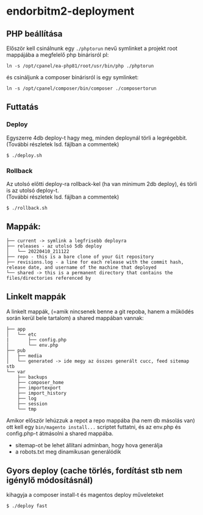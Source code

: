 # endorbitm2-deployment

## PHP beállítása

Először kell csinálnunk egy `./phptorun` nevű symlinket a projekt root mappájába a megfelelő php binárisról
pl:
```
ln -s /opt/cpanel/ea-php81/root/usr/bin/php ./phptorun
```
és csináljunk a composer binárisról is egy symlinket:
```
ln -s /opt/cpanel/composer/bin/composer ./composertorun
```

## Futtatás
### Deploy
Egyszerre 4db deploy-t hagy meg, minden deploynál törli a legrégebbit. 
(További részletek lsd. fájlban a commentek)  
 
```
$ ./deploy.sh 
```

### Rollback
Az utolsó előtti deploy-ra rollback-kel (ha van minimum 2db deploy), és törli is az utolsó deploy-t.  
(További részletek lsd. fájlban a commentek)  
```
$ ./rollback.sh 
```

## Mappák:
```
├── current -> symlink a legfrisebb deployra
├── releases - az utolsó 5db deploy
│   └── 20220410_211122
├── repo - this is a bare clone of your Git repository
├── revisions.log - a line for each release with the commit hash, release date, and username of the machine that deployed
└── shared -> this is a permanent directory that contains the files/directories referenced by 
```

## Linkelt mappák
A linkelt mappák, (=amik nincsenek benne a git repoba, hanem a működés során kerül bele tartalom) a shared mappában vannak:
```
├── app
│   └── etc
|       ├── config.php
│       └── env.php
├── pub
│   ├── media
│   └── generated -> ide megy az összes generált cucc, feed sitemap stb
└── var
    ├── backups
    ├── composer_home
    ├── importexport
    ├── import_history
    ├── log
    ├── session
    └── tmp
```
Amikor először lehúzzuk a repot a repo mappába (ha nem db másolás van) ott kell egy `bin/magento install...` scriptet futtatni, 
és az env.php és config.php-t átmásolni a shared mappába.  

- sitemap-ot be lehet állítani adminban, hogy hova generálja
- a robots.txt meg dinamikusan generálódik

## Gyors deploy (cache törlés, fordítást stb nem igénylő módosításnál)
kihagyja a composer install-t és  magentos deploy műveleteket  
```
$ ./deploy fast
```
